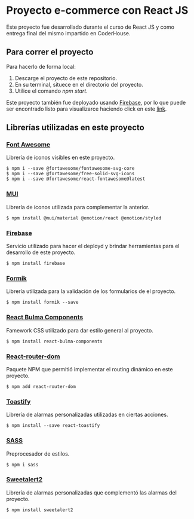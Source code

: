 # Proyecto e-commerce con React JS
Este proyecto fue desarrollado durante el curso de React JS y como entrega final del mismo impartido en CoderHouse.

## Para correr el proyecto
Para hacerlo de forma local:
1.  Descarge el proyecto de este repositorio.
2.  En su terminal, situece en el directorio del proyecto.
3.  Utilice el comando  _npm start_.

Este proyecto también fue deployado usando [Firebase](https://firebase.google.com/), por lo que puede ser encontrado listo para visualizarce haciendo click en este [link](https://final-coderhouse-reactjs.web.app/).

## Librerías utilizadas en este proyecto
### [Font Awesome](https://fontawesome.com/)
Librería de íconos visibles en este proyecto.

    $ npm i --save @fortawesome/fontawesome-svg-core
    $ npm i --save @fortawesome/free-solid-svg-icons
    $ npm i --save @fortawesome/react-fontawesome@latest
    
### [MUI](https://mui.com/)
Librería de íconos utilizada para complementar la anterior.

    $ npm install @mui/material @emotion/react @emotion/styled

### [Firebase](https://firebase.google.com/)
Servicio utilizado para hacer el deployd y brindar herramientas para el desarrollo de este proyecto.

    $ npm install firebase

### [Formik](https://formik.org/)
Librería utilizada para la validación de los formularios de el proyecto. 

    $ npm install formik --save

### [React Bulma Components](https://couds.github.io/react-bulma-components/?path=/story/welcome--page)
Famework CSS utilizado para dar estilo general al proyecto.

    $ npm install react-bulma-components

### [React-router-dom](https://v5.reactrouter.com/web/guides/quick-start)
Paquete NPM que permitió implementar el routing dinámico en este proyecto.

    $ npm add react-router-dom
    
### [Toastify](https://www.npmjs.com/package/react-toastify)
Librería de alarmas personalizadas utilizadas en ciertas acciones. 

    $ npm install --save react-toastify
    

### [SASS](https://sass-lang.com/)
Preprocesador de estilos. 

    $ npm i sass
    

### [Sweetalert2](https://sweetalert2.github.io/)
Librería de alarmas personalizadas que complementó las alarmas del proyecto. 

    $ npm install sweetalert2
    



